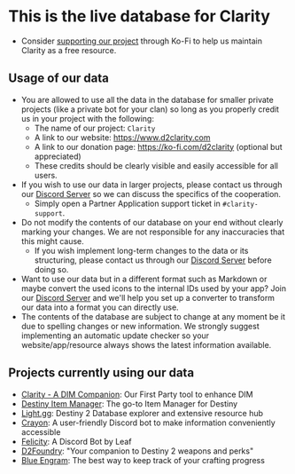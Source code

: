 # This is the live database for Clarity
- Consider [supporting our project](https://ko-fi.com/d2clarity) through Ko-Fi to help us maintain Clarity as a free resource.

## Usage of our data
- You are allowed to use all the data in the database for smaller private projects (like a private bot for your clan) so long as you properly credit us in your project with the following:
  - The name of our project: `Clarity`
  - A link to our website: <https://www.d2clarity.com>
  - A link to our donation page: <https://ko-fi.com/d2clarity> (optional but appreciated)
  - These credits should be clearly visible and easily accessible for all users.
- If you wish to use our data in larger projects, please contact us through our [Discord Server](https://d2clarity.page.link/discord) so we can discuss the specifics of the cooperation.
  - Simply open a Partner Application support ticket in `#clarity-support`.
- Do not modify the contents of our database on your end without clearly marking your changes. We are not responsible for any inaccuracies that this might cause.
  - If you wish implement long-term changes to the data or its structuring, please contact us through our [Discord Server](https://d2clarity.page.link/discord) before doing so.
- Want to use our data but in a different format such as Markdown or maybe convert the used icons to the internal IDs used by your app? Join our [Discord Server](https://d2clarity.page.link/discord) and we'll help you set up a converter to transform our data into a format you can directly use.
- The contents of the database are subject to change at any moment be it due to spelling changes or new information. We strongly suggest implementing an automatic update checker so your website/app/resource always shows the latest information available.

## Projects currently using our data
- [Clarity - A DIM Companion](https://www.d2clarity.com): Our First Party tool to enhance DIM
- [Destiny Item Manager](https://dim.gg): The go-to Item Manager for Destiny
- [Light.gg](https://light.gg): Destiny 2 Database explorer and extensive resource hub
- [Crayon](https://mijago.github.io/Crayon): A user-friendly Discord bot to make information conveniently accessible
- [Felicity](https://tryfelicity.one): A Discord Bot by Leaf
- [D2Foundry](https://d2foundry.gg): "Your companion to Destiny 2 weapons and perks"
- [Blue Engram](https://engram.blue/crafting): The best way to keep track of your crafting progress

